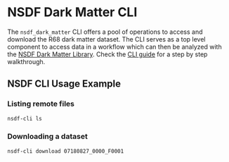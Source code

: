 # NSDF Dark Matter CLI

The `nsdf_dark_matter` CLI offers a pool of operations to access and download the R68 dark matter dataset. The CLI serves as a top level component to access data in a workflow which can
then be analyzed with the [NSDF Dark Matter Library](https://github.com/nsdf-fabric/nsdf-slac/tree/main/nsdf_dark_matter). Check the [CLI guide](https://github.com/nsdf-fabric/nsdf-slac/blob/main/docs/cli.md) for a step by step walkthrough.

## NSDF CLI Usage Example

### Listing remote files

```bash
nsdf-cli ls
```

### Downloading a dataset

```bash
nsdf-cli download 07180827_0000_F0001
```
